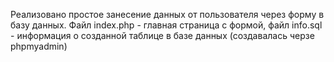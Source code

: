 Реализовано простое занесение данных от пользователя через форму в базу данных. Файл index.php - главная страница с формой, файл info.sql - информация о созданной таблице в базе данных (создавалась черзе phpmyadmin)
